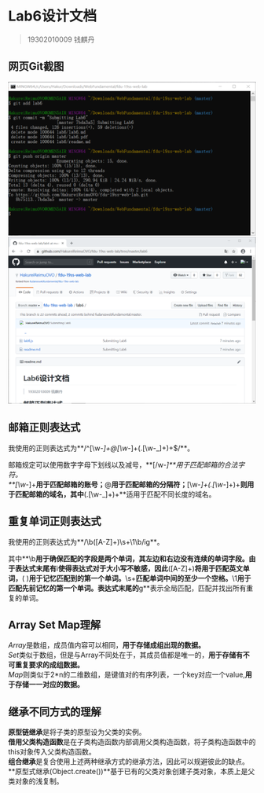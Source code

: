 # Lab6设计文档
> 19302010009 钱麒丹
## 网页Git截图
![img1](./img/img1.png)
![img2](./img/img2.png)
## 邮箱正则表达式
我使用的正则表达式为**/^[\w-_]+@[\w-_]+(\.[\w-_]+)+$/**。  

邮箱规定可以使用数字字母下划线以及减号，**[/w-_]**用于匹配邮箱的合法字符。  
**[\w-_]+**用于匹配邮箱的账号；**@**用于匹配邮箱的分隔符；**[\w-_]+(\.[\w-_]+)+**则用于匹配邮箱的域名，其中**(\.[\w-_]+)+**适用于匹配不同长度的域名。
## 重复单词正则表达式
我使用的正则表达式为**/\b([A-Z]+)\s+\1\b/ig**。  

其中**\b**用于确保匹配的字段是两个单词，其左边和右边没有连续的单词字段。由于表达式末尾有**i**使得表达式对于大小写不敏感，因此**([A-Z]+)**将用于匹配英文单词，**( )**用于记忆匹配到的第一个单词。**\s+**匹配单词中间的至少一个空格。**\1**用于匹配先前记忆的第一个单词。表达式末尾的**g**表示全局匹配，匹配并找出所有重复的单词。
## Array Set Map理解
*Array*是数组，成员值内容可以相同，**用于存储成组出现的数据。**  
*Set*类似于数组，但是与Array不同处在于，其成员值都是唯一的，**用于存储有不可重复要求的成组数据。**  
*Map*则类似于2&#42;n的二维数组，是键值对的有序列表，一个key对应一个value,**用于存储一一对应的数据。**
## 继承不同方式的理解
**原型链继承**是将子类的原型设为父类的实例。  
**借用父类构造函数**是在子类构造函数内部调用父类构造函数，将子类构造函数中的this对象传入父类构造函数。  
**组合继承**是复合使用上述两种继承方式的继承方法，因此可以规避彼此的缺点。  
**原型式继承(Object.create())**基于已有的父类对象创建子类对象，本质上是父类对象的浅复制。